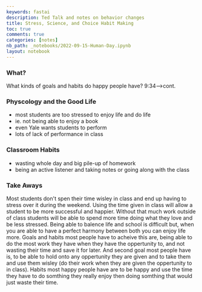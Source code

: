 ```yaml
---
keywords: fastai
description: Ted Talk and notes on behavior changes
title: Stress, Science, and Choice Habit Making
toc: true
comments: true
categories: [notes]
nb_path: _notebooks/2022-09-15-Human-Day.ipynb
layout: notebook
---
```


<!--
#################################################
### THIS FILE WAS AUTOGENERATED! DO NOT EDIT! ###
#################################################
# file to edit: _notebooks/2022-09-15-Human-Day.ipynb
-->

<div class="container" id="notebook-container">
        
<div class="cell border-box-sizing text_cell rendered"><div class="inner_cell">
<div class="text_cell_render border-box-sizing rendered_html">
<h3 id="What?">What?<a class="anchor-link" href="#What?"> </a></h3><p>What kinds of goals and habits do happy people have? 9:34--&gt;cont.</p>

</div>
</div>
</div>
<div class="cell border-box-sizing text_cell rendered"><div class="inner_cell">
<div class="text_cell_render border-box-sizing rendered_html">
<h3 id="Physcology-and-the-Good-Life">Physcology and the Good Life<a class="anchor-link" href="#Physcology-and-the-Good-Life"> </a></h3><ul>
<li>most students are too stressed to enjoy life and do life</li>
<li>ie. not being able to enjoy a book</li>
<li>even Yale wants students to perform</li>
<li>lots of lack of performance in class</li>
</ul>

</div>
</div>
</div>
<div class="cell border-box-sizing text_cell rendered"><div class="inner_cell">
<div class="text_cell_render border-box-sizing rendered_html">
<h3 id="Classroom-Habits">Classroom Habits<a class="anchor-link" href="#Classroom-Habits"> </a></h3><ul>
<li>wasting whole day and big pile-up of homework</li>
<li>being an active listener and taking notes or going along with the class</li>
</ul>

</div>
</div>
</div>
<div class="cell border-box-sizing text_cell rendered"><div class="inner_cell">
<div class="text_cell_render border-box-sizing rendered_html">
<h3 id="Take-Aways">Take Aways<a class="anchor-link" href="#Take-Aways"> </a></h3><p>Most students don't spen their time wisley in class and end up having to stress over it during the weekend. Using the time given in class will allow a student to be more successful and happier. Without that much work outside of class students will be able to spend more time doing what they love and be less stressed. Being able to balence life and school is difficult but, when you are able to have a perfect harmony between both you can enjoy life more. Goals and habits most people have to acheive this are, being able to do the most work they have when they have the oppertunity to, and not wasting their time and save it for later. And second goal most people have is, to be able to hold onto any oppertunity they are given and to take them and use them wisley (do their work when they are given the oppertunity to in class). Habits most happy people have are to be happy and use the time they have to do somthing they really enjoy then doing somthing that would just waste their time.</p>

</div>
</div>
</div>
</div>
 

